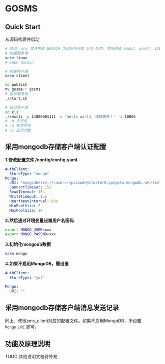 # GOSMS

## Quick Start

从源码构建并启动

```bash
# 修改 .env 文件中的 GOARCH 为目标平台的 CPU 架构. 常用的值 amd64, arm64, i386, armhf等
# 构建服务端
make linux
# make darwin

# 构建客户端 
make client

cd publish
mv gosms-* gosms
# 启动服务端 
./start.sh

# 启动客户端
cd cli
./smscli -p 13800001111 -m 'hello world, 你好世界！' -i 10000
# -p 手机号
# -m 短信内容
# -i 迭代次数
```

## 采用mongodb存储客户端认证配置

**1.修改配置文件 /config/config.yaml**

```yaml
AuthClient:
  StoreType: "mongo"
Mongo:
  URI: "mongodb+srv://<user>:<passwd>@cluster0.ppiyq4w.mongodb.net/test"
  ConnectTimeout: 15s
  ReadTimeout: 15s
  WriteTimeout: 15s
  HeartbeatInterval: 60s
  MinPoolSize: 2
  MaxPoolSize: 10
```

**2.然后通过环境变量设置用户名密码**

```bash
export MONGO_USER=xxx
export MONGO_PASSWD=xxx
```

**3.初始化mongodb数据**

```bash
make mongo
```

**4.如果不启用MongoDB，需设置**

```yaml
AuthClient:
  StoreType: "yml"

Mongo:
  URI: ""
````

## 采用mongodb存储客户端消息发送记录

同上，修改smc_client对应的配置文件。如果不启用MongoDB，不设置 `Mongo.URI` 即可。

## 功能及原理说明

TODO 其他说明文档待补充
